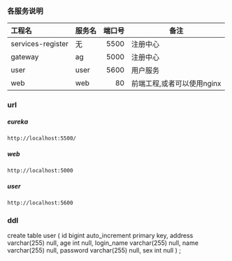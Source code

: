 ### 各服务说明
|工程名|服务名|端口号|备注|
|:-------|:--------|-------:|---|
|services-register|无|5500|注册中心
|gateway|ag|5000|注册中心
|user|user|5600|用户服务
|web|web|80|前端工程,或者可以使用nginx


### url
##### eureka
    http://localhost:5500/
##### web
    http://localhost:5000
##### user
    http://localhost:5600


### ddl
create table user
(
	id bigint auto_increment
		primary key,
	address varchar(255) null,
	age int null,
	login_name varchar(255) null,
	name varchar(255) null,
	password varchar(255) null,
	sex int null
)
;

